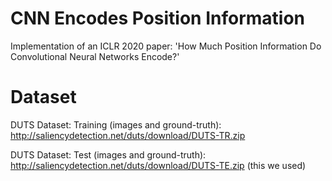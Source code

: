 # CNN Encodes Position Information
Implementation of an ICLR 2020 paper: 'How Much Position Information Do Convolutional Neural Networks Encode?'

# Dataset

DUTS Dataset: Training (images and ground-truth): http://saliencydetection.net/duts/download/DUTS-TR.zip

DUTS Dataset: Test (images and ground-truth): http://saliencydetection.net/duts/download/DUTS-TE.zip (this we used)
